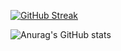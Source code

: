 
[![GitHub Streak](https://github-readme-streak-stats.herokuapp.com?user=axlrott&theme=dark&hide_border=true)](https://git.io/streak-stats)

![Anurag's GitHub stats](https://github-readme-stats.vercel.app/api?username=anuraghazra&count_private=true)
